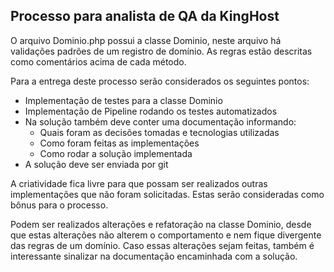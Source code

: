 ## Processo para analista de QA da KingHost

O arquivo Dominio.php possui a classe Dominio, neste arquivo há validações padrões de um registro de domínio. As regras estão descritas como comentários acima de cada método.

Para a entrega deste processo serão considerados os seguintes pontos:

* Implementação de testes para a classe Dominio
* Implementação de Pipeline rodando os testes automatizados
* Na solução também deve conter uma documentação informando:
    * Quais foram as decisões tomadas e tecnologias utilizadas
    * Como foram feitas as implementações
    * Como rodar a solução implementada
* A solução deve ser enviada por git 

A criatividade fica livre para que possam ser realizados outras implementações que não foram solicitadas. Estas serão consideradas como bônus para o processo.

Podem ser realizados alterações e refatoração na classe Dominio, desde que estas alterações não alterem o comportamento e nem fique divergente das regras de um domínio. Caso essas alterações sejam feitas, também é interessante sinalizar na documentação encaminhada com a solução.

